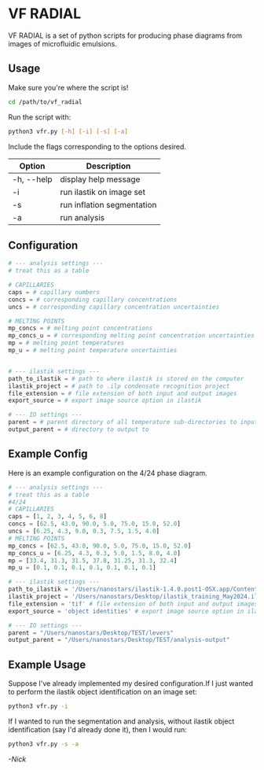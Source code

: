 # VF RADIAL 

VF RADIAL is a set of python scripts for producing phase diagrams from images of microfluidic emulsions. 

## Usage
Make sure you're where the script is!
```bash
cd /path/to/vf_radial
```
Run the script with:
```bash
python3 vfr.py [-h] [-i] [-s] [-a]
```
Include the flags corresponding to the options desired. 

| Option      | Description |
| ----------- | ----------- |
| -h, --help      | display help message       |
| -i   | run ilastik on image set        |
| -s   | run inflation segmentation        |
| -a   | run analysis        |

## Configuration

```python
# --- analysis settings ---
# treat this as a table

# CAPILLARIES
caps = # capillary numbers
concs = # corresponding capillary concentrations
uncs = # corresponding capillary concentration uncertainties

# MELTING POINTS
mp_concs = # melting point concentrations
mp_concs_u = # corresponding melting point concentration uncertainties
mp = # melting point temperatures
mp_u = # melting point temperature uncertainties


# --- ilastik settings --- 
path_to_ilastik = # path to where ilastik is stored on the computer
ilastik_project = # path to .ilp condensate recognition project
file_extension = # file extension of both input and output images
export_source = # export image source option in ilastik

# --- IO settings ---
parent = # parent directory of all temperature sub-directories to input from 
output_parent = # directory to output to 
```

## Example Config

Here is an example configuration on the 4/24 phase diagram. 

```python
# --- analysis settings ---
# treat this as a table
#4/24
# CAPILLARIES
caps = [1, 2, 3, 4, 5, 6, 8]
concs = [62.5, 43.0, 90.0, 5.0, 75.0, 15.0, 52.0]
uncs = [6.25, 4.3, 9.0, 0.3, 7.5, 1.5, 4.0]
# MELTING POINTS
mp_concs = [62.5, 43.0, 90.0, 5.0, 75.0, 15.0, 52.0]
mp_concs_u = [6.25, 4.3, 0.3, 5.0, 1.5, 8.0, 4.0]
mp = [33.4, 31.3, 31.5, 37.8, 31.25, 31.3, 32.4]
mp_u = [0.1, 0.1, 0.1, 0.1, 0.1, 0.1, 0.1]

# --- ilastik settings --- 
path_to_ilastik = '/Users/nanostars/ilastik-1.4.0.post1-OSX.app/Contents/ilastik-release/run_ilastik.sh' # path to where ilastik is stored on the computer
ilastik_project = '/Users/nanostars/Desktop/ilastik_training_May2024.ilp' # path to .ilp condensate recognition project
file_extension = 'tif' # file extension of both input and output images
export_source = 'object identities' # export image source option in ilastik

# --- IO settings ---
parent = "/Users/nanostars/Desktop/TEST/levers"
output_parent = "/Users/nanostars/Desktop/TEST/analysis-output"

```

## Example Usage

Suppose I've already implemented my desired configuration.If I just wanted to perform the ilastik object identification on an image set:

```bash
python3 vfr.py -i
```
 If I wanted to run the segmentation and analysis, without ilastik object identification (say I'd already done it), then I would run: 

```bash
python3 vfr.py -s -a 
```

_-Nick_
